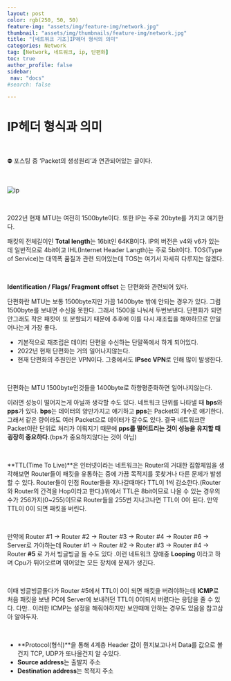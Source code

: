 ```yaml
---
layout: post
color: rgb(250, 50, 50)
feature-img: "assets/img/feature-img/network.jpg"
thumbnail: "assets/img/thumbnails/feature-img/network.jpg"
title: "[네트워크 기초]IP헤더 형식의 의미"
categories: Network
tag: [Network, 네트워크, ip, 단편화]
toc: true
author_profile: false
sidebar:
 nav: "docs"
#search: false

---
```


# IP헤더 형식과 의미

    

<aside>
⛔ 포스팅 중 ‘Packet의 생성원리’과 연관되어있는 글이다.

</aside>

    

![ip](https://user-images.githubusercontent.com/75375944/187667358-99b48db4-4d8b-4dfb-a06d-1a37dd868089.jpeg)

    

2022년 현재 MTU는 여전히 1500byte이다. 또한 IP는 주로 20byte를 가지고 얘기한다.

패킷의 전체길이인 **Total length**는 16bit인 64KB이다. IP의 버전은 v4와 v6가 있는데 일반적으로 4bit이고 IHL(Internet Header Langth)는 주로 5bit이다. TOS(Type of Service)는 대역폭 품질과 관련 되어있는데 TOS는 여기서 자세히 다루지는 않겠다.

    

**Identification / Flags/ Fragment offset** 는 단편화와 관련되어 있다.

단편화란 MTU는 보통 1500byte지만 가끔 1400byte 밖에 안되는 경우가 있다. 그럼 1500byte를 보내면 수신을 못한다. 그래서 1500을 나눠서 두번보낸다. 단편화가 되면 안그래도 작은 패킷이 또 분할되기 때문에 추후에 이를 다시 재조립을 해야하므로 안일어나는게 가장 좋다.

- 기본적으로 재조립은 데이터 단편을 수신하는 단말쪽에서 하게 되어있다.
- 2022년 현재 단편화는 거의 일어나지않는다.
- 현재 단편화의 주원인은 VPN이다. 그중에서도 **IPsec VPN**로 인해 많이 발생한다.

    

단편화는 MTU 1500byte인것들을 1400byte로 하향평준화하면 일어나지않는다.

이러면 성능이 떨어지는게 아닐까 생각할 수도 있다. 네트워크 단위를 나타낼 때 **bps**와 **pps**가 있다. **bps**는 데이터의 양만가지고 얘기하고 **pps**는 Packet의 개수로 얘기한다. 그래서 같은 량이라도 여러 Packet으로 데이터가 갈수도 있다. 결국 네트워크란 Packet이란 단위로 처리가 이뤄지기 때문에 **pps를 떨어트리는 것이 성능을 유지할 때 굉장히 중요하다.**(bps가 중요하지않다는 것이 아님)

    

**TTL(Time To Live)**은 인터넷이라는 네트워크는 Router의 거대한 집합체임을 생각해보면 Router들이 패킷을 유통하는 중에 가끔 목적지를 못찾거나 다른 문제가 발생할 수 있다. Router들이 인접 Router들을 지나갈때마다 TTL이 1씩 감소한다.(Router와 Router의 간격을  Hop이라고 한다.)위에서 TTL은 8bit이므로 나올 수 있는 경우의 수가 256가지(0~255)이므로 Router들을 255번 지나고나면 TTL이 0이 된다. 만약 TTL이 0이 되면 패킷을 버린다.

    

만약에 Router #1 → Router #2 → Router #3 → Router #4 → Router #6 → Server로 가야하는데 Router #1 → Router #2 → Router #3 → Router #4 → Router **#5** 로 가서 빙글빙글 돌 수도 있다 .이런 네트워크 장애중 **Looping** 이라고 하며 Cpu가 튀어오르며 엮어있는 모든 장치에 문제가 생긴다.

    

이때 빙글빙글돌다가 Router #5에서 TTL이 0이 되면 패킷을 버려야하는데 **ICMP**로 처음 패킷을 보낸 PC에 Server에 보내려던 TTL이 0이되서 버렸다는 응답을 줄 수 있다. 다만.. 이러한 ICMP는 설정을 해줘야하지만 보안때매 안하는 경우도 있음을 참고삼아 알아두자.

    

- **Protocol(형식)**을 통해 4계층 Header 값이 뭔지보고나서 Data를 값으로 볼건지 TCP, UDP가 또나올건지 알 수있다.
- **Source address**는 출발지 주소
- **Destination address**는 목적지 주소
